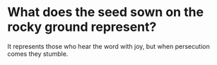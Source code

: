 # What does the seed sown on the rocky ground represent?

It represents those who hear the word with joy, but when persecution comes they stumble.
